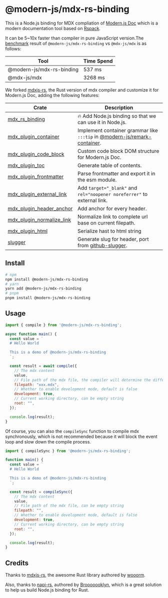 # @modern-js/mdx-rs-binding

This is a Node.js binding for MDX compliation of [Modern.js Doc](https://modernjs.dev/doc-tools) which is a modern documentation tool based on [Rspack](https://www.rspack.org/).

It can be 5~10x faster than compiler in pure JavaScript version.The [benchmark](./benches/index.mjs) result of `@modern-js/mdx-rs-binding` vs `@mdx-js/mdx` is as follows:

| Tool | Time Spend |
| --- | ---- |
| @modern-js/mdx-rs-binding    | 537 ms |
| @mdx-js/mdx  | 3268 ms |

We forked [mdxjs-rs](https://github.com/wooorm/mdxjs-rs), the Rust version of mdx compiler and customize it for Modern.js Doc, adding the following features:

| Crate                                                       | Description                                                                                                                                                         |
| ----------------------------------------------------------- | ------------------------------------------------------------------------------------------------------------------------------------------------------------------- |
| [mdx_rs_binding](./crates/binding)                          | 🔥 Add Node.js binding so that we can use it in Node.js.                                                                                                            |
| [mdx_plugin_container](./crates/plugin_container)           | Implement container grammar like `:::tip` in [@modern-js/remark-container](https://github.com/web-infra-dev/modern.js/tree/main/packages/toolkit/remark-container). |
| [mdx_plugin_code_block](./crates/plugin_code_block)         | Custom code block DOM structure for Modern.js Doc.                                                                                                                  |
| [mdx_plugin_toc](./crates/plugin_toc)                       | Generate table of contents.                                                                                                                                         |
| [mdx_plugin_frontmatter](./crates/plugin_frontmatter)       | Parse frontmatter and export it in the esm module.                                                                                                                  |
| [mdx_plugin_external_link](./crates/plugin_external_link)   | Add `target="_blank"` and `rel="noopener noreferrer"` to external link.                                                                                             |
| [mdx_plugin_header_anchor](./crates/plugin_header_anchor)   | Add anchor for every header.                                                                                                                                        |
| [mdx_plugin_normalize_link](./crates/plugin_normalize_link) | Normalize link to complete url base on current filepath.                                                                                                            |
| [mdx_plugin_html](./crates/plugin_html)                     | Serialize hast to html string                                                                                                                                       |
| [slugger](./crates/slugger)                                 | Generate slug for header, port from [github-slugger](https://github.com/Flet/github-slugger).                                                                       |


## Install

```bash
# npm
npm install @modern-js/mdx-rs-binding
# yarn
yarn add @modern-js/mdx-rs-binding
# pnpm
pnpm install @modern-js/mdx-rs-binding
```

## Usage

```js
import { compile } from '@modern-js/mdx-rs-binding';

async function main() {
  const value = `
  # Hello World

  This is a demo of @modern-js/mdx-rs-binding
  `;

  const result = await compile({
    // The mdx content
    value,
    // File path of the mdx file, the compiler will determine the different syntax(md/mdx) based on the file extension
    filepath: "xxx.mdx",
    // Whether to enable development mode, default is false
    development: true,
    // Current working directory, can be empty string
    root: "",
  });

  console.log(result);
}
```

Of course, you can also the `compileSync` function to compile mdx synchronously, which is not recommended because it will block the event loop and slow down the compile process.


```js
import { compileSync } from '@modern-js/mdx-rs-binding';

function main() {
  const value = `
  # Hello World

  This is a demo of @modern-js/mdx-rs-binding
  `;

  const result = compileSync({
    // The mdx content
    value,
    // File path of the mdx file, can be empty string
    filepath: "",
    // Whether to enable development mode, default is false
    development: true,
    // Current working directory, can be empty string
    root: "",
  });

  console.log(result);
}
```



## Credits

Thanks to [mdxjs-rs](https://github.com/wooorm/mdxjs-rs), the awesome Rust library authored by [wooorm](https://github.com/wooorm).

Also, thanks to [napi-rs](https://github.com/napi-rs/napi-rs), authored by [Brooooooklyn](https://github.com/Brooooooklyn), which is a great solution to help us build Node.js binding for Rust.
